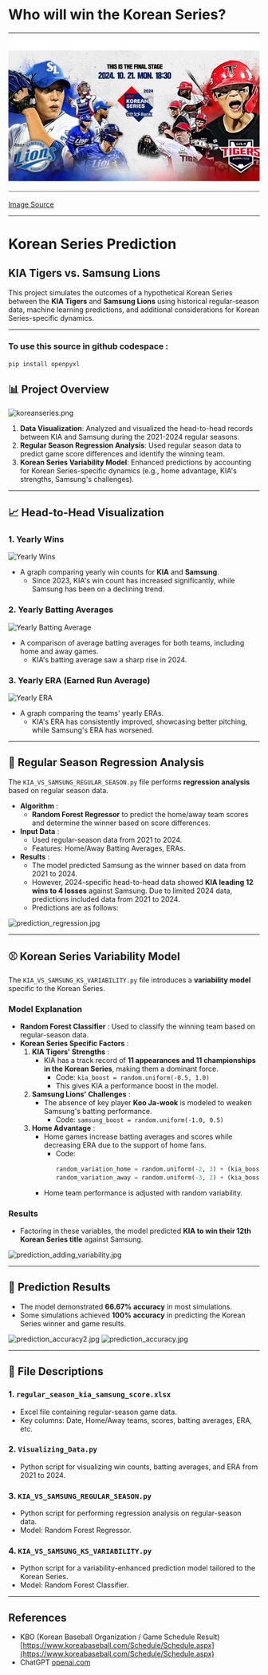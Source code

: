 # Who will win the Korean Series?

---

![koreanseries2.jpg](imgs%2Fkoreanseries2.jpg)

[Image Source](https://www.wbsc.org/ko/news/kia-tigers-and-samsung-lions-to-compete-in-korean-series-2024)

---

# Korean Series Prediction

## KIA Tigers vs. Samsung Lions

This project simulates the outcomes of a hypothetical Korean Series between the **KIA Tigers** and **Samsung Lions** using historical regular-season data, machine learning predictions, and additional considerations for Korean Series-specific dynamics.

---

### To use this source in github codespace :
```pip install openpyxl```

## 📊 Project Overview
![koreanseries.png](imgs%2Fkoreanseries.png)

1. **Data Visualization**: Analyzed and visualized the head-to-head records between KIA and Samsung during the 2021-2024 regular seasons.
2. **Regular Season Regression Analysis**: Used regular season data to predict game score differences and identify the winning team.
3. **Korean Series Variability Model**: Enhanced predictions by accounting for Korean Series-specific dynamics (e.g., home advantage, KIA's strengths, Samsung's challenges).

---

## 📈 Head-to-Head Visualization

### **1. Yearly Wins**
![Yearly Wins](imgs%2Fyearly_wins.jpg)

- A graph comparing yearly win counts for **KIA** and **Samsung**.
  - Since 2023, KIA's win count has increased significantly, while Samsung has been on a declining trend.

### **2. Yearly Batting Averages**
![Yearly Batting Average](imgs%2Fyearly_avg.jpg)

- A comparison of average batting averages for both teams, including home and away games.
  - KIA's batting average saw a sharp rise in 2024.

### **3. Yearly ERA (Earned Run Average)**
![Yearly ERA](imgs%2Fyearly_era.jpg)

- A graph comparing the teams' yearly ERAs.
  - KIA's ERA has consistently improved, showcasing better pitching, while Samsung's ERA has worsened.

---

## 🧮 Regular Season Regression Analysis

The `KIA_VS_SAMSUNG_REGULAR_SEASON.py` file performs **regression analysis** based on regular season data.

- **Algorithm** :
  - **Random Forest Regressor** to predict the home/away team scores and determine the winner based on score differences.
- **Input Data** :
  - Used regular-season data from 2021 to 2024.
  - Features: Home/Away Batting Averages, ERAs.
- **Results** :
  - The model predicted Samsung as the winner based on data from 2021 to 2024.
  - However, 2024-specific head-to-head data showed **KIA leading 12 wins to 4 losses** against Samsung. Due to limited 2024 data, predictions included data from 2021 to 2024.
  - Predictions are as follows:

![prediction_regression.jpg](imgs%2Fprediction_regression.jpg)

---

## ⚾ Korean Series Variability Model

The `KIA_VS_SAMSUNG_KS_VARIABILITY.py` file introduces a **variability model** specific to the Korean Series.

### **Model Explanation**
- **Random Forest Classifier** : Used to classify the winning team based on regular-season data.
- **Korean Series Specific Factors** :
  1. **KIA Tigers' Strengths** :
     - KIA has a track record of **11 appearances and 11 championships in the Korean Series**, making them a dominant force.
       - Code: `kia_boost = random.uniform(-0.5, 1.0)`
       - This gives KIA a performance boost in the model.
  2. **Samsung Lions' Challenges** :
     - The absence of key player **Koo Ja-wook** is modeled to weaken Samsung's batting performance.
       - Code: `samsung_boost = random.uniform(-1.0, 0.5)`
  3. **Home Advantage** :
     - Home games increase batting averages and scores while decreasing ERA due to the support of home fans.
       - Code: 
         ```python
         random_variation_home = random.uniform(-2, 3) + (kia_boost if home_team == "KIA" else samsung_boost)
         random_variation_away = random.uniform(-3, 2) + (kia_boost if away_team == "KIA" else samsung_boost)
         ```
     - Home team performance is adjusted with random variability.

### **Results**
- Factoring in these variables, the model predicted **KIA to win their 12th Korean Series title** against Samsung.

![prediction_adding_variability.jpg](imgs%2Fprediction_adding_variability.jpg)

---

## 🧮 Prediction Results

- The model demonstrated **66.67% accuracy** in most simulations.
- Some simulations achieved **100% accuracy** in predicting the Korean Series winner and game results.

![prediction_accuracy2.jpg](imgs%2Fprediction_accuracy2.jpg)
![prediction_accuracy.jpg](imgs%2Fprediction_accuracy.jpg)

---

## 📂 File Descriptions

### **1. `regular_season_kia_samsung_score.xlsx`**
- Excel file containing regular-season game data.
- Key columns: Date, Home/Away teams, scores, batting averages, ERA, etc.

### **2. `Visualizing_Data.py`**
- Python script for visualizing win counts, batting averages, and ERA from 2021 to 2024.

### **3. `KIA_VS_SAMSUNG_REGULAR_SEASON.py`**
- Python script for performing regression analysis on regular-season data.
- Model: Random Forest Regressor.

### **4. `KIA_VS_SAMSUNG_KS_VARIABILITY.py`**
- Python script for a variability-enhanced prediction model tailored to the Korean Series.
- Model: Random Forest Classifier.

---

## References
- KBO (Korean Baseball Organization / Game Schedule Result) [https://www.koreabaseball.com/Schedule/Schedule.aspx](https://www.koreabaseball.com/Schedule/Schedule.aspx)
- ChatGPT [openai.com](https://openai.com)
